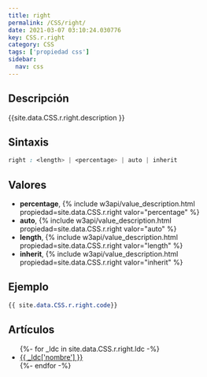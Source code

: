 ```yaml
---
title: right
permalink: /CSS/right/
date: 2021-03-07 03:10:24.030776
key: CSS.r.right
category: CSS
tags: ['propiedad css']
sidebar: 
  nav: css
---
```


## Descripción
{{site.data.CSS.r.right.description }}

## Sintaxis
~~~css
right : <length> | <percentage> | auto | inherit
~~~

## Valores
* **percentage**,  {% include w3api/value_description.html propiedad=site.data.CSS.r.right valor="percentage" %}
* **auto**,  {% include w3api/value_description.html propiedad=site.data.CSS.r.right valor="auto" %}
* **length**,  {% include w3api/value_description.html propiedad=site.data.CSS.r.right valor="length" %}
* **inherit**,  {% include w3api/value_description.html propiedad=site.data.CSS.r.right valor="inherit" %}

## Ejemplo
~~~css
{{ site.data.CSS.r.right.code}}
~~~

## Artículos
<ul>
{%- for _ldc in site.data.CSS.r.right.ldc -%}
   <li>
       <a href="{{_ldc['url'] }}">{{ _ldc['nombre'] }}</a>
   </li>
{%- endfor -%}
</ul>
